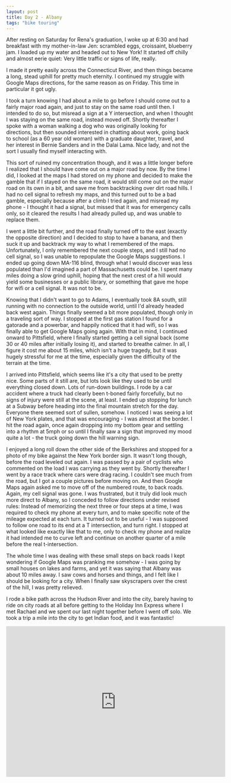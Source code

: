 ```yaml
---
layout:	post
title: Day 2 - Albany
tags: "bike touring"
---
```


After resting on Saturday for Rena's graduation, I woke up at 6:30 and had breakfast with my mother-in-law Jen: scrambled eggs, croissaint, blueberry jam. I loaded up my water and headed out to New York! It started off chilly and almost eerie quiet: Very little traffic or signs of life, really.

I made it pretty easily across the Connecticut River, and then things became a long, stead uphill for pretty much eternity. I continued my struggle with Google Maps directions, for the same reason as on Friday. This time in particular it got ugly.

I took a turn knowing I had about a mile to go before I should come out to a fairly major road again, and just to stay on the same road until then. I intended to do so, but misread a sign at a Y intersection, and when I thought I was staying on the same road, instead moved off. Shortly thereafter I spoke with a woman walking a dog who was originally looking for directions, but then sounded interested in chatting about work, going back to school (as a 60 year old woman) with a graduate daughter, travel, and her interest in Bernie Sanders and in the Dalai Lama. Nice lady, and not the sort I usually find myself interacting with.

This sort of ruined my concentration though, and it was a little longer before I realized that I should have come out on a major road by now. By the time I did, I looked at the maps I had stored on my phone and decided to make the gamble that if I stayed on the same road, it would still come out on the major road on its own in a bit, and save me from backtracking over dirt road hills. I had no cell signal to refresh my maps, and this turned out to be a bad gamble, especially because after a climb I tried again, and misread my phone - I thought it had a signal, but missed that it was for emergency calls only, so it cleared the results I had already pulled up, and was unable to replace them.

I went a little bit further, and the road finally turned off to the east (exactly the opposite direction) and I decided to stop to have a banana, and then suck it up and backtrack my way to what I remembered of the maps. Unfortunately, I only remembered the next couple steps, and I still had no cell signal, so I was unable to repopulate the Google Maps suggestions. I ended up going down MA-116 blind, through what I would discover was less populated than I'd imagined a part of Massachusetts could be. I spent many miles doing a slow grind uphill, hoping that the next crest of a hill would yield some businesses or a public library, or something that gave me hope for wifi or a cell signal. It was not to be.

Knowing that I didn't want to go to Adams, I eventually took 8A south, still running with no connection to the outside world, until I'd already headed back west again. Things finally seemed a bit more populated, though only in a traveling sort of way. I stopped at the first gas station I found for a gatorade and a powerbar, and happily noticed that it had wifi, so I was finally able to get Google Maps going again. With that in mind, I continued onward to Pittsfield, where I finally started getting a cell signal back (some 30 or 40 miles after initially losing it), and started to breathe calmer. In all, I figure it cost me about 15 miles, which isn't a huge tragedy, but it was hugely stressful for me at the time, especially given the difficulty of the terrain at the time.

I arrived into Pittsfield, which seems like it's a city that used to be pretty nice. Some parts of it still are, but lots look like they used to be until everything closed down. Lots of run-down buildings. I rode by a car accident where a truck had clearly been t-boned fairly forcefully, but no signs of injury were still at the scene, at least. I ended up stopping for lunch at a Subway before heading into the final mountain stretch for the day. Everyone there seemed sort of sullen, somehow. I noticed I was seeing a lot of New York plates, and that was encouraging - I was almost at the border. I hit the road again, once again dropping into my bottom gear and settling into a rhythm at 5mph or so until I finally saw a sign that improved my mood quite a lot - the truck going down the hill warning sign.

I enjoyed a long roll down the other side of the Berkshires and stopped for a photo of my bike against the New York border sign. It wasn't long though, before the road leveled out again. I was passed by a pair of cyclists who commented on the load I was carrying as they went by. Shortly thereafter I went by a race track where cars were drag racing. I couldn't see much from the road, but I got a couple pictures before moving on. And then Google Maps again asked me to move off of the numbered route, to back roads. Again, my cell signal was gone. I was frustrated, but it truly did look much more direct to Albany, so I conceded to follow directions under revised rules: Instead of memorizing the next three or four steps at a time, I was required to check my phone at every turn, and to make specific note of the mileage expected at each turn. It turned out to be useful - I was supposed to follow one road to its end at a T intersection, and turn right. I stopped at what looked like exactly like that to me, only to check my phone and realize it had intended me to curve left and continue on another quarter of a mile before the real t-intersection.

The whole time I was dealing with these small steps on back roads I kept wondering if Google Maps was pranking me somehow - I was going by small houses on lakes and farms, and yet it was saying that Albany was about 10 miles away. I saw cows and horses and things, and I felt like I should be looking for a city. When I finally saw skyscrapers over the crest of the hill, I was pretty relieved.

I rode a bike path across the Hudson River and into the city, barely having to ride on city roads at all before getting to the Holiday Inn Express where I met Rachael and we spent our last night together before I went off solo. We took a trip a mile into the city to get Indian food, and it was fantastic!

<iframe height='405' width='590' frameborder='0' allowtransparency='true' scrolling='no' src='https://www.strava.com/activities/320724706/embed/e6a69528bb055c1f94c92bafe24c1924abdb2b13'></iframe>

